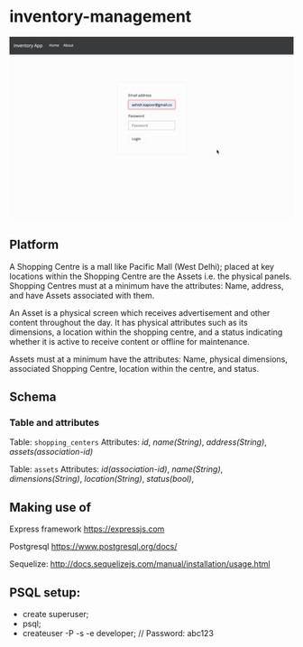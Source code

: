 # inventory-management

![](./assets/record.gif)

## Platform

A Shopping Centre is a mall like Pacific Mall (West Delhi); placed at key locations within the Shopping Centre are the Assets i.e. the physical panels. Shopping Centres must at a minimum have the attributes: Name, address, and have Assets associated with them.

An Asset is a physical screen which receives advertisement and other content throughout the day. It has physical attributes such as its dimensions, a location within the shopping centre, and a status indicating whether it is active to receive content or offline for
maintenance.

Assets must at a minimum have the attributes: Name, physical dimensions, associated Shopping Centre, location within the centre, and status.

## Schema

### Table and attributes

Table: `shopping_centers`
Attributes: _id_, _name(String)_, _address(String)_, _assets(association-id)_

Table: `assets`
Attributes: _id(association-id)_, _name(String)_, _dimensions(String)_, _location(String)_, _status(bool)_,

## Making use of

Express framework
https://expressjs.com

Postgresql
https://www.postgresql.org/docs/

Sequelize:
http://docs.sequelizejs.com/manual/installation/usage.html

## PSQL setup:

- create superuser;
- psql;
- createuser -P -s -e developer; // Password: abc123
